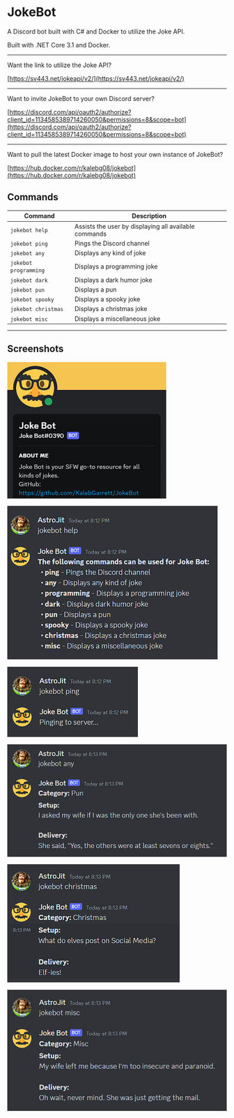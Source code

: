 # JokeBot
A Discord bot built with C# and Docker to utilize the Joke API.

Built with .NET Core 3.1 and Docker.

---

Want the link to utilize the Joke API?

[https://sv443.net/jokeapi/v2/](https://sv443.net/jokeapi/v2/)

---

Want to invite JokeBot to your own Discord server?

[https://discord.com/api/oauth2/authorize?client_id=1134585389714260050&permissions=8&scope=bot](https://discord.com/api/oauth2/authorize?client_id=1134585389714260050&permissions=8&scope=bot)

---

Want to pull the latest Docker image to host your own instance of JokeBot?

[https://hub.docker.com/r/kalebg08/jokebot](https://hub.docker.com/r/kalebg08/jokebot)

## Commands
| Command | Description |
| ------------- | ------------- |
| `jokebot help` | Assists the user by displaying all available commands |
| `jokebot ping` | Pings the Discord channel |
| `jokebot any` | Displays any kind of joke |
| `jokebot programming` | Displays a programming joke |
| `jokebot dark` | Displays a dark humor joke |
| `jokebot pun` | Displays a pun |
| `jokebot spooky` | Displays a spooky joke |
| `jokebot christmas` | Displays a christmas joke |
| `jokebot misc` | Displays a miscellaneous joke |

---

## Screenshots

![image](/Images/about.png)

![image](/Images/help.png)

![image](/Images/ping.png)

![image](/Images/any.png)

![image](/Images/christmas.png)

![image](/Images/misc.png)
